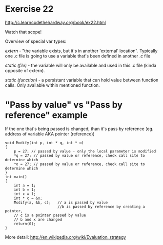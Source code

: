 Exercise 22
==========
<http://c.learncodethehardway.org/book/ex22.html>

Watch that scope!

Overview of special var types:

*extern* - "the variable exists, but it's 
in another 'external' location". Typically  one .c file is
going to use a variable that's been defined in another .c file

*static (file)* - the variable will only be available and used in this .c file 
(kinda opposite of extern).

*static (function)* - a persistant variable that can hold value between function calls.
Only available within mentioned function.


"Pass by value" vs "Pass by reference" example
======================================

If the one that's being passed is changed, than it's pass by reference (eg.
address of variable AKA pointer (reference))


    void Modify(int p, int * q, int * o)
    {
        p = 27; // passed by value - only the local parameter is modified
        *q = 27; // passed by value or reference, check call site to determine which
        *o = 27; // passed by value or reference, check call site to determine which
    }
    int main()
    {
        int a = 1;
        int b = 1;
        int x = 1;
        int * c = &x;
        Modify(a, &b, c);   // a is passed by value
                            //b is passed by reference by creating a pointer,
        // c is a pointer passed by value
        // b and x are changed
        return(0);
    }

More detail: <http://en.wikipedia.org/wiki/Evaluation_strategy>
